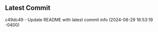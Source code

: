 
## Latest Commit
c49dc49 - Update README with latest commit info (2024-08-29 16:53:19 -0400) <Yunxi-Zhou>
